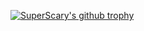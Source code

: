 [![SuperScary's github trophy](https://github-profile-trophy.vercel.app/?username=SuperScary&theme=onedark)](https://github.com/ryo-ma/github-profile-trophy)
